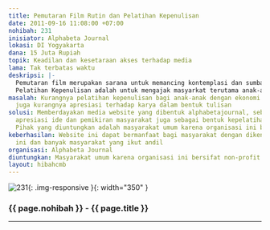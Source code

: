 ```yaml
---
title: Pemutaran Film Rutin dan Pelatihan Kepenulisan
date: 2011-09-16 11:08:00 +07:00
nohibah: 231
inisiator: Alphabeta Journal
lokasi: DI Yogyakarta
dana: 15 Juta Rupiah
topik: Keadilan dan kesetaraan akses terhadap media
lama: Tak terbatas waktu
deskripsi: |-
  Pemutaran film merupakan sarana untuk memancing kontemplasi dan sumbangan pemikiran melalui diskusi atas film yang ditayangkan. Adapun flm-film yang diputar adalah film yang berkaitan dengan permasalahan sosial. Pemutaran film untuk jangka dekat akan dlakukan di kampus-kampus dan perpustakaan, untuk jangka panjang akan terjun lebih dalam ke masyarakat.
  Pelatihan Kepenulisan adalah untuk mengajak masyarkat terutama anak-anak untuk menyampaikan ide & pemikiran juga menyalurkan bakatnya melalui media tulisan. Anak-anak yang dituju adalah anak-anak dengan golongan menengah kebawah secara ekonomi
masalah: Kurangnya pelatihan kepenulisan bagi anak-anak dengan ekonomi kurang mampu,
  juga kurangnya apresiasi terhadap karya dalam bentuk tulisan
solusi: Memberdayakan media website yang dibentuk alphabetajournal, sebagai wadah
  apresiasi ide dan pemikiran masyarakat juga sebagai bentuk kepelatihan penulisan.
  Pihak yang diuntungkan adalah masyarakat umum karena organisasi ini bersifat non-profit
keberhasilan: Website ini dapat bermanfaat bagi masyarakat dengan dikenalnya website
  ini dan banyak masyarakat yang ikut andil
organisasi: Alphabeta Journal
diuntungkan: Masyarakat umum karena organisasi ini bersifat non-profit
layout: hibahcmb
---
```


![231](/static/img/hibahcmb/231.png){: .img-responsive }{: width="350" }

### {{ page.nohibah }} - {{ page.title }}

---
